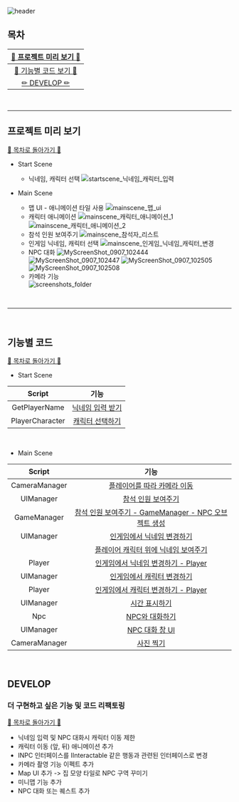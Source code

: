 
![header](https://capsule-render.vercel.app/api?type=waving&color=gradient&customColorList=3&height=300&section=header&text=GATHER%20CLONE&fontSize=90&fontColor=FFF)

## 목차

| [🌷 프로젝트 미리 보기 🌷](#프로젝트-미리-보기) |
| :---: |
| [🌴 기능별 코드 보기 🌴](#기능별-코드) |
| [✏ DEVELOP ✏](#develop) |

<br>

* * *

## 프로젝트 미리 보기

[🌳 목차로 돌아가기 🌳](#목차)

- Start Scene
  - 닉네임, 캐릭터 선택
  ![startscene_닉네임_캐릭터_입력](https://github.com/j-miiin/Unity_Study_Sparta_2023/assets/62470991/0e9a7ef3-a89f-4fd5-8ca3-0bc86394139c)

- Main Scene
  - 맵 UI - 애니메이션 타일 사용
  ![mainscene_맵_ui](https://github.com/j-miiin/Unity_Study_Sparta_2023/assets/62470991/4a4fbcd7-eaeb-4f72-8554-40f677af4249)
  - 캐릭터 애니메이션
  ![mainscene_캐릭터_애니메이션_1](https://github.com/j-miiin/Unity_Study_Sparta_2023/assets/62470991/d9f65b40-3328-4e17-864f-003687aa5f63)
  ![mainscene_캐릭터_애니메이션_2](https://github.com/j-miiin/Unity_Study_Sparta_2023/assets/62470991/3a30d0e3-9acc-40e8-a468-79363134c2f5)
  - 참석 인원 보여주기
  ![mainscene_참석자_리스트](https://github.com/j-miiin/Unity_Study_Sparta_2023/assets/62470991/a9d83011-ccd3-4738-a47a-b2611582a23f)
  - 인게임 닉네임, 캐릭터 선택
  ![mainscene_인게임_닉네임_캐릭터_변경](https://github.com/j-miiin/Unity_Study_Sparta_2023/assets/62470991/1e6dc145-b64f-4acc-9425-2c119ce3dbb7)
  - NPC 대화
  ![MyScreenShot_0907_102444](https://github.com/j-miiin/Unity_Study_Sparta_2023/assets/62470991/5e0561f1-fa7d-481b-9e97-14d5d9bfe903)
  ![MyScreenShot_0907_102447](https://github.com/j-miiin/Unity_Study_Sparta_2023/assets/62470991/cac00ac5-2dae-4f46-8fef-4f5079d53d4d)
  ![MyScreenShot_0907_102505](https://github.com/j-miiin/Unity_Study_Sparta_2023/assets/62470991/d10bfe5e-e11d-4710-865d-6293be1f8b6e)
  ![MyScreenShot_0907_102508](https://github.com/j-miiin/Unity_Study_Sparta_2023/assets/62470991/f5e168fd-5ef3-4d7c-93aa-1780ee508508)
  - 카메라 기능 <br>
    ![screenshots_folder](https://github.com/j-miiin/Unity_Study_Sparta_2023/assets/62470991/cc6f932c-8f8a-401a-a570-9e83e5e2bb84)

<br>

* * *

<br>

## 기능별 코드

[🌳 목차로 돌아가기 🌳](#목차)

- Start Scene

| Script | 기능 |
| :---: | :---: |
| GetPlayerName  | [닉네임 입력 받기](https://github.com/j-miiin/Unity_Study_Sparta_2023/blob/3699bedab8d59c69838117944da01a65f7b4caa7/Assignment_Gather_Clone/Assets/Scripts/StartScene/GetPlayerName.cs#L8C14-L38) |
| PlayerCharacter  | [캐릭터 선택하기](https://github.com/j-miiin/Unity_Study_Sparta_2023/blob/3699bedab8d59c69838117944da01a65f7b4caa7/Assignment_Gather_Clone/Assets/Scripts/StartScene/PlayerCharacter.cs#L6C14-L40) |

<br>

- Main Scene

| Script | 기능 |
| :---: | :---: |
| CameraManager | [플레이어를 따라 카메라 이동](https://github.com/j-miiin/Unity_Study_Sparta_2023/blob/3699bedab8d59c69838117944da01a65f7b4caa7/Assignment_Gather_Clone/Assets/Scripts/MainScene/CameraManager.cs#L17-L28) |
| UIManager  | [참석 인원 보여주기](https://github.com/j-miiin/Unity_Study_Sparta_2023/blob/3699bedab8d59c69838117944da01a65f7b4caa7/Assignment_Gather_Clone/Assets/Scripts/MainScene/UIManager.cs#L146-L163) |
| GameManager | [참석 인원 보여주기 - GameManager - NPC 오브젝트 생성](https://github.com/j-miiin/Unity_Study_Sparta_2023/blob/3699bedab8d59c69838117944da01a65f7b4caa7/Assignment_Gather_Clone/Assets/Scripts/MainScene/GameManager.cs#L26-L38) |
| UIManager | [인게임에서 닉네임 변경하기](https://github.com/j-miiin/Unity_Study_Sparta_2023/blob/3699bedab8d59c69838117944da01a65f7b4caa7/Assignment_Gather_Clone/Assets/Scripts/MainScene/UIManager.cs#L185-L195) |
| | [플레이어 캐릭터 위에 닉네임 보여주기](https://github.com/j-miiin/Unity_Study_Sparta_2023/blob/3699bedab8d59c69838117944da01a65f7b4caa7/Assignment_Gather_Clone/Assets/Scripts/MainScene/UIManager.cs#L90) |
| Player | [인게임에서 닉네임 변경하기 - Player](https://github.com/j-miiin/Unity_Study_Sparta_2023/blob/3699bedab8d59c69838117944da01a65f7b4caa7/Assignment_Gather_Clone/Assets/Scripts/MainScene/Player.cs#L24-L28) |
| UIManager | [인게임에서 캐릭터 변경하기](https://github.com/j-miiin/Unity_Study_Sparta_2023/blob/3699bedab8d59c69838117944da01a65f7b4caa7/Assignment_Gather_Clone/Assets/Scripts/MainScene/UIManager.cs#L197-L207) |
| Player | [인게임에서 캐릭터 변경하기 - Player](https://github.com/j-miiin/Unity_Study_Sparta_2023/blob/3699bedab8d59c69838117944da01a65f7b4caa7/Assignment_Gather_Clone/Assets/Scripts/MainScene/Player.cs#L30-L49) |
| UIManager | [시간 표시하기](https://github.com/j-miiin/Unity_Study_Sparta_2023/blob/3699bedab8d59c69838117944da01a65f7b4caa7/Assignment_Gather_Clone/Assets/Scripts/MainScene/UIManager.cs#L88-L89) |
| Npc | [NPC와 대화하기](https://github.com/j-miiin/Unity_Study_Sparta_2023/blob/3699bedab8d59c69838117944da01a65f7b4caa7/Assignment_Gather_Clone/Assets/Scripts/MainScene/NpcScripts/Npc.cs#L18-L45) |
| UIManager | [NPC 대화 창 UI](https://github.com/j-miiin/Unity_Study_Sparta_2023/blob/3699bedab8d59c69838117944da01a65f7b4caa7/Assignment_Gather_Clone/Assets/Scripts/MainScene/UIManager.cs#L209-L226) |
| CameraManager | [사진 찍기](https://github.com/j-miiin/Unity_Study_Sparta_2023/blob/3699bedab8d59c69838117944da01a65f7b4caa7/Assignment_Gather_Clone/Assets/Scripts/MainScene/CameraManager.cs#L30-L57) |

<br>

## DEVELOP
### 더 구현하고 싶은 기능 및 코드 리팩토링
[🌳 목차로 돌아가기 🌳](#목차)
- 닉네임 입력 및 NPC 대화시 캐릭터 이동 제한
- 캐릭터 이동 (앞, 뒤) 애니메이션 추가
- INPC 인터페이스를 IInteractable 같은 행동과 관련된 인터페이스로 변경
- 카메라 촬영 기능 이펙트 추가
- Map UI 추가 -> 집 모양 타일로 NPC 구역 꾸미기
- 미니맵 기능 추가
- NPC 대화 또는 퀘스트 추가